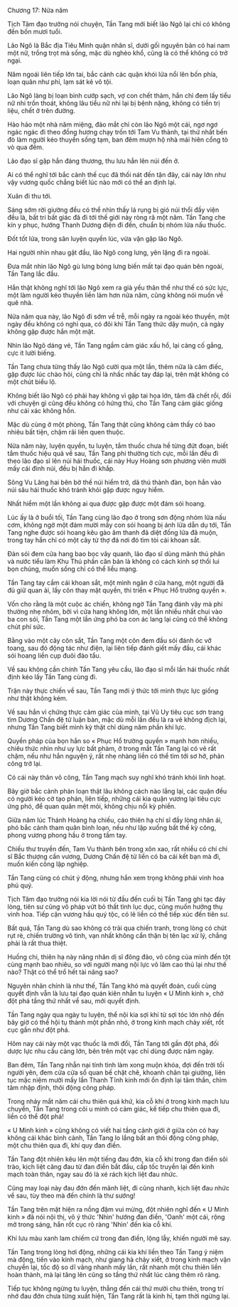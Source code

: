 




Chương 17: Nửa năm


Tịch Tâm đạo trưởng nói chuyện, Tần Tang mới biết lão Ngô lại chỉ có không đến bốn mươi tuổi.

Lão Ngô là Bắc địa Tiêu Minh quận nhân sĩ, dưới gối nguyên bản có hai nam một nữ, trồng trọt mà sống, mặc dù nghèo khổ, cũng là có thể không có trở ngại.

Năm ngoái liên tiếp lớn tai, bắc cảnh các quận khói lửa nổi lên bốn phía, loạn quân như phỉ, lạm sát kẻ vô tội.

Lão Ngô làng bị loạn binh cướp sạch, vợ con chết thảm, hắn chỉ đem lấy tiểu nữ nhi trốn thoát, không lâu tiểu nữ nhi lại bị bệnh nặng, không có tiền trị liệu, chết ở trên đường.

Hảo hảo một nhà năm miệng, đảo mắt chỉ còn lão Ngô một cái, ngơ ngơ ngác ngác đi theo đồng hương chạy trốn tới Tam Vu thành, tại thứ nhất bến đò làm người kéo thuyền sống tạm, ban đêm mượn hộ nhà mái hiên cổng tò vò qua đêm.

Lão đạo sĩ gặp hắn đáng thương, thu lưu hắn lên núi đến ở.

Ai có thể nghĩ tới bắc cảnh thế cục đã thối nát đến tận đây, cái này lớn như vậy vương quốc chẳng biết lúc nào mới có thể an định lại.

Xuân đi thu tới.

Sáng sớm rời giường đều có thể nhìn thấy lá rụng bị gió núi thổi đầy viện đều là, bất tri bất giác đã đi tới thế giới này ròng rã một năm. Tần Tang che kín y phục, hướng Thanh Dương điện đi đến, chuẩn bị nhóm lửa nấu thuốc.

Đốt tốt lửa, trong sân luyện quyền lúc, vừa vặn gặp lão Ngô.

Hai người nhìn nhau gật đầu, lão Ngô cong lưng, yên lặng đi ra ngoài.

Đưa mắt nhìn lão Ngô gù lưng bóng lưng biến mất tại đạo quán bên ngoài, Tần Tang lắc đầu.

Hắn thật không nghĩ tới lão Ngô xem ra già yếu thân thể như thế có sức lực, một làm người kéo thuyền liền làm hơn nửa năm, cũng không nói muốn về quê nhà.

Nửa năm qua này, lão Ngô đi sớm về trễ, mỗi ngày ra ngoài kéo thuyền, một ngày đều không có nghỉ qua, có đôi khi Tần Tang thức dậy muộn, cả ngày không gặp được hắn một mặt.

Nhìn lão Ngô dáng vẻ, Tần Tang ngầm cảm giác xấu hổ, lại càng cố gắng, cực ít lười biếng.

Tần Tang chưa từng thấy lão Ngô cười qua một lần, thêm nữa là câm điếc, gặp được lúc chào hỏi, cũng chỉ là nhấc nhấc tay đáp lại, trên mặt không có một chút biểu lộ.

Không biết lão Ngô có phải hay không vì gặp tai họa lớn, tâm đã chết rồi, đối với chuyện gì cũng đều không có hứng thú, cho Tần Tang cảm giác giống như cái xác không hồn.

Mặc dù cùng ở một phòng, Tần Tang thật cũng không cảm thấy có bao nhiêu bất tiện, chậm rãi liền quen thuộc.

Nửa năm này, luyện quyền, tu luyện, tắm thuốc chưa hề từng đứt đoạn, biết tắm thuốc hiệu quả về sau, Tần Tang phi thường tích cực, mỗi lần đều đi theo lão đạo sĩ lên núi hái thuốc, cái này Huy Hoàng sơn phương viên mười mấy cái đỉnh núi, đều bị hắn đi khắp.

Sông Vu Lăng hai bên bờ thế núi hiểm trở, dã thú thành đàn, bọn hắn vào núi sâu hái thuốc khó tránh khỏi gặp được nguy hiểm.

Nhất hiểm một lần không ai qua được gặp được một đám sói hoang.

Lúc ấy là ở buổi tối, Tần Tang cùng lão đạo ở trong sơn động nhóm lửa nấu cơm, không ngờ một đám mười mấy con sói hoang bị ánh lửa dẫn dụ tới, Tần Tang nghe được sói hoang kêu gào âm thanh đả diệt đống lửa đã muộn, trong tay hắn chỉ có một cây từ thợ đá nơi đó tìm tòi cái khoan sắt.

Đàn sói đem cửa hang bao bọc vây quanh, lão đạo sĩ dùng mãnh thú phân và nước tiểu làm Khu Thú phấn căn bản là không có cách kinh sợ thối lui bọn chúng, muốn sống chỉ có thể liều mạng.

Tần Tang tay cầm cái khoan sắt, một mình ngăn ở cửa hang, một người đã đủ giữ quan ải, lấy côn thay mặt quyền, thi triển « Phục Hổ trường quyền ».

Vốn cho rằng là một cuộc ác chiến, không ngờ Tần Tang đánh vậy mà phi thường nhẹ nhõm, bởi vì cửa hang không lớn, một lần nhiều nhất chui vào ba con sói, Tần Tang một lần ứng phó ba con ác lang lại cũng có thể không chút phí sức.

Bằng vào một cây côn sắt, Tần Tang một côn đem đầu sói đánh óc vỡ toang, sau đó động tác như điện, lại liên tiếp đánh giết mấy đầu, cái khác sói hoang liền cụp đuôi đào tẩu.

Về sau không cần chính Tần Tang yêu cầu, lão đạo sĩ mỗi lần hái thuốc nhất định kéo lấy Tần Tang cùng đi.

Trận này thực chiến về sau, Tần Tang mới ý thức tới mình thực lực giống như thật không kém.

Về sau hắn vì chứng thực cảm giác của mình, tại Vũ Uy tiêu cục sơn trang tìm Dương Chấn đệ tử luận bàn, mặc dù mỗi lần đều là ra vẻ không địch lại, nhưng Tần Tang biết mình kỳ thật chỉ dùng năm phần khí lực.

Quyền pháp của bọn hắn so « Phục Hổ trường quyền » mạnh hơn nhiều, chiêu thức nhìn như uy lực bất phàm, ở trong mắt Tần Tang lại có vẻ rất chậm, nếu như hắn nguyện ý, rất nhẹ nhàng liền có thể tìm tới sơ hở, phản công trở lại.

Có cái này thân võ công, Tần Tang mạch suy nghĩ khó tránh khỏi linh hoạt.

Bây giờ bắc cảnh phản loạn thật lâu không cách nào lắng lại, các quận đều có người kéo cờ tạo phản, liên tiếp, những cái kia quận vương lại tiêu cực ứng phó, để quan quân mệt mỏi, không chịu nổi kỳ phiền.

Giữa năm lúc Thánh Hoàng hạ chiếu, cáo thiên hạ chí sĩ đầy lòng nhân ái, phó bắc cảnh tham quân bình loạn, nếu như lập xuống bất thế kỳ công, phong vương phong hầu ở trong tầm tay.

Chiếu thư truyền đến, Tam Vu thành bên trong xôn xao, rất nhiều có chí chi sĩ Bắc thượng cần vương, Dương Chấn đệ tử liền có ba cái kết bạn mà đi, muốn kiến công lập nghiệp.

Tần Tang cũng có chút ý động, nhưng hắn xem trọng không phải vinh hoa phú quý.

Tịch Tâm đạo trưởng nói kia lời nói từ đầu đến cuối bị Tần Tang ghi tạc đáy lòng, tiên sư cũng vô pháp vứt bỏ thất tình lục dục, cũng muốn hưởng thụ vinh hoa. Tiếp cận vương hầu quý tộc, có lẽ liền có thể tiếp xúc đến tiên sư.

Bất quá, Tần Tang dù sao không có trải qua chiến tranh, trong lòng có chút rụt rè, chiến trường vô tình, vạn nhất không cẩn thận bị tên lạc xử lý, chẳng phải là rất thua thiệt.

Huống chi, thiên hạ này năng nhân dị sĩ đông đảo, võ công của mình đến tột cùng mạnh bao nhiêu, so với người mang nội lực võ lâm cao thủ lại như thế nào? Thật có thể trổ hết tài năng sao?

Nguyên nhân chính là như thế, Tần Tang khó mà quyết đoán, cuối cùng quyết định vẫn là lưu tại đạo quán kiên nhẫn tu luyện « U Minh kinh », chờ đột phá tầng thứ nhất về sau, mới quyết định.

Tần Tang ngày qua ngày tu luyện, thể nội kia sợi khí từ sợi tóc lớn nhỏ đến bây giờ có thể hội tụ thành một phần nhỏ, ở trong kinh mạch chảy xiết, rốt cục gần như đột phá.

Hôm nay cái này một vạc thuốc là mới đổi, Tần Tang tới gần đột phá, đối dược lực nhu cầu càng lớn, bên trên một vạc chỉ dùng được năm ngày.

Ban đêm, Tần Tang nhẫn nại tính tình làm xong muộn khóa, đợi đến trời tối người yên, đem cửa cửa sổ quan bế chặt chẽ, khoanh chân tại giường, liên tục mặc niệm mười mấy lần Thanh Tĩnh kinh mới ổn định lại tâm thần, chìm tâm nhập định, thôi động công pháp.

Trong nháy mắt năm cái chu thiên quá khứ, kia cỗ khí ở trong kinh mạch lưu chuyển, Tần Tang trong cõi u minh có cảm giác, kế tiếp chu thiên qua đi, liền có thể đột phá!

« U Minh kinh » cũng không có viết hai tầng cảnh giới ở giữa còn có hay không cái khác bình cảnh, Tần Tang lo lắng bất an thôi động công pháp, một chu thiên qua đi, khí quy đan điền.

Tần Tang đột nhiên kêu lên một tiếng đau đớn, kia cỗ khí trong đan điền sôi trào, kịch liệt căng đau từ đan điền bắt đầu, cấp tốc truyền lại đến kinh mạch toàn thân, ngay sau đó là xé rách kịch liệt đau nhức.

Cũng may loại này đau đớn đến mãnh liệt, đi cũng nhanh, kịch liệt đau nhức về sau, tùy theo mà đến chính là thư sướng!

Tần Tang trên mặt hiện ra nồng đậm vui mừng, đột nhiên nghĩ đến « U Minh kinh » đã nói nội thị, vô ý thức 'Nhìn' hướng đan điền, 'Oanh' một cái, rộng mở trong sáng, hắn rốt cục rõ ràng 'Nhìn' đến kia cỗ khí.

Khí lưu màu xanh lam chiếm cứ trong đan điền, lộng lẫy, khiến người mê say.

Tần Tang trong lòng hơi động, những cái kia khí liền theo Tần Tang ý niệm mà động, tiến vào kinh mạch, như giang hà chảy xiết, ở trong kinh mạch vận chuyển lại, tốc độ so dĩ vãng nhanh mấy lần, rất nhanh một chu thiên liền hoàn thành, mà lại tăng lên cũng so tầng thứ nhất lúc càng thêm rõ ràng.

Tiếp tục không ngừng tu luyện, thẳng đến cái thứ mười chu thiên, trong trí nhớ đau đớn chưa từng xuất hiện, Tần Tang rất là kinh hỉ, tạm thời ngừng lại.




